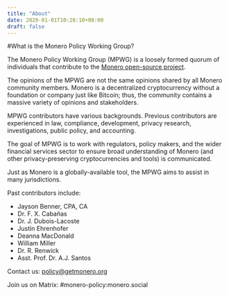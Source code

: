 ```yaml
---
title: "About"
date: 2020-01-01T10:28:10+08:00
draft: false
---
```


#What is the Monero Policy Working Group?

The Monero Policy Working Group (MPWG) is a loosely formed quorum of individuals that contribute to the [Monero open-source project](https://github.com/monero-project).

The opinions of the MPWG are not the same opinions shared by all Monero community members. Monero is a decentralized cryptocurrency without a foundation or company just like Bitcoin; thus, the community contains a massive variety of opinions and stakeholders.

MPWG contributors have various backgrounds. Previous contributors are experienced in law, compliance, development, privacy research, investigations, public policy, and accounting.

The goal of MPWG is to work with regulators, policy makers, and the wider financial services sector to ensure broad understanding of Monero (and other privacy-preserving cryptocurrencies and tools) is communicated.

Just as Monero is a globally-available tool, the MPWG aims to assist in many jurisdictions.

Past contributors include:

- Jayson Benner, CPA, CA
- Dr. F. X. Cabañas
- Dr. J. Dubois-Lacoste
- Justin Ehrenhofer
- Deanna MacDonald
- William Miller
- Dr. R. Renwick
- Asst. Prof. Dr. A.J. Santos

Contact us: policy@getmonero.org

Join us on Matrix: #monero-policy:monero.social
